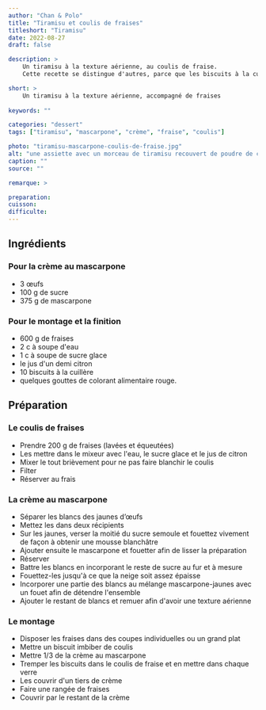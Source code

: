 ```yaml
---
author: "Chan & Polo"
title: "Tiramisu et coulis de fraises"
titleshort: "Tiramisu"
date: 2022-08-27
draft: false

description: >
    Un tiramisu à la texture aérienne, au coulis de fraise.
    Cette recette se distingue d'autres, parce que les biscuits à la cuillère vont être imbibés d'un coulis de fraise et non d'une préparation à base de café.

short: > 
    Un tiramisu à la texture aérienne, accompagné de fraises
    
keywords: ""

categories: "dessert"
tags: ["tiramisu", "mascarpone", "crème", "fraise", "coulis"]

photo: "tiramisu-mascarpone-coulis-de-fraise.jpg"
alt: "une assiette avec un morceau de tiramisu recouvert de poudre de cacao ; sur la table, on aperçoit une tasse à thé et un autre morceau de tiramisu"
caption: ""
source: ""

remarque: >

preparation: 
cuisson: 
difficulte:
---
```



## Ingrédients
### Pour la crème au mascarpone
- 3 œufs
- 100 g de sucre
- 375 g de mascarpone
### Pour le montage et la finition
- 600 g de fraises
- 2 c à soupe d'eau
- 1 c à soupe de sucre glace
- le jus d'un demi citron
- 10 biscuits à la cuillère
- quelques gouttes de colorant alimentaire rouge.

## Préparation
### Le coulis de fraises
- Prendre 200 g de fraises (lavées et équeutées)
- Les mettre dans le mixeur avec l'eau, le sucre glace et le jus de citron
- Mixer le tout brièvement pour ne pas faire blanchir le coulis
- Filter
- Réserver au frais
### La crème au mascarpone
- Séparer les blancs des jaunes d’œufs
- Mettez les dans deux récipients
- Sur les jaunes, verser la moitié du sucre semoule et fouettez vivement de façon à obtenir une mousse blanchâtre
- Ajouter ensuite le mascarpone et fouetter afin de lisser la préparation
- Réserver
- Battre les blancs en incorporant le reste de sucre au fur et à mesure
- Fouettez-les jusqu'à ce que la neige soit assez épaisse
- Incorporer une partie des blancs au mélange mascarpone-jaunes avec un fouet afin de détendre l'ensemble
- Ajouter le restant de blancs et remuer afin d'avoir une texture aérienne
### Le montage
- Disposer les fraises dans des coupes individuelles ou un grand plat
- Mettre un biscuit imbiber de coulis
- Mettre 1/3 de la crème au mascarpone
- Tremper les biscuits dans le coulis de fraise et en mettre dans chaque verre
- Les couvrir d'un tiers de crème
- Faire une rangée de fraises
- Couvrir par le restant de la crème